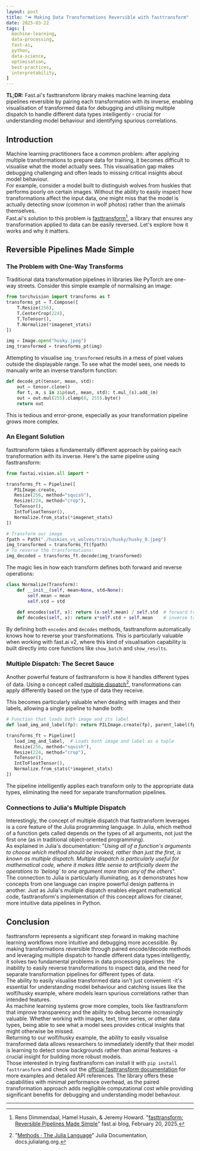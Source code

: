```yaml
---
layout: post
title: "⏪ Making Data Transformations Reversible with fasttransform"
date: 2025-03-22
tags: [
  machine-learning,
  data-processing,
  fast-ai,
  python,
  data-science,
  optimisation,
  best-practices,
  interpretability,
]
---
```


**TL;DR:** Fast.ai's fasttransform library makes machine learning data pipelines
reversible by pairing each transformation with its inverse, enabling
visualisation of transformed data for debugging and utilising multiple dispatch
to handle different data types intelligently - crucial for understanding model
behaviour and identifying spurious correlations.

<!--more-->

## Introduction

Machine learning practitioners face a common problem: after applying multiple
transformations to prepare data for training, it becomes difficult to visualise
what the model actually sees. This visualisation gap makes debugging challenging
and often leads to missing critical insights about model behaviour.\
For example, consider a model built to distinguish wolves from huskies that
performs poorly on certain images. Without the ability to easily inspect how
transformations affect the input data, one might miss that the model is actually
detecting snow (common in wolf photos) rather than the animals themselves.\
Fast.ai's solution to this problem is
[fasttransform](https://github.com/AnswerDotAI/fasttransform)[^1], a library
that ensures any transformation applied to data can be easily reversed. Let's
explore how it works and why it matters.

## Reversible Pipelines Made Simple

### The Problem with One-Way Transforms

Traditional data transformation pipelines in libraries like PyTorch are one-way
streets. Consider this simple example of normalising an image:

```python
from torchvision import transforms as T
transforms_pt = T.Compose([
    T.Resize(256),
    T.CenterCrop(224),
    T.ToTensor(),
    T.Normalize(*imagenet_stats)
])

img = Image.open("husky.jpeg")
img_transformed = transforms_pt(img)
```

Attempting to visualise `img_transformed` results in a mess of pixel values
outside the displayable range. To see what the model sees, one needs to manually
write an inverse transform function:

```python
def decode_pt(tensor, mean, std):
    out = tensor.clone()
    for t, m, s in zip(out, mean, std): t.mul_(s).add_(m)
    out = out.mul(255).clamp(0, 255).byte()
    return out
```

This is tedious and error-prone, especially as your transformation pipeline
grows more complex.

### An Elegant Solution

fasttransform takes a fundamentally different approach by pairing each
transformation with its inverse. Here's the same pipeline using fasttransform:

```python
from fastai.vision.all import *

transforms_ft = Pipeline([
   PILImage.create,
   Resize(256, method="squish"),
   Resize(224, method="crop"),
   ToTensor(),
   IntToFloatTensor(),
   Normalize.from_stats(*imagenet_stats)
])

# Transform our image
fpath = Path("./huskies_vs_wolves/train/husky/husky_0.jpeg")
img_transformed = transforms_ft(fpath)
# To reverse the transformations:
img_decoded = transforms_ft.decode(img_transformed)
```

The magic lies in how each transform defines both forward and reverse
operations:

```python
class Normalize(Transform):
    def __init__(self, mean=None, std=None):
        self.mean = mean
        self.std = std
        
    def encodes(self, x): return (x-self.mean) / self.std  # forward transform
    def decodes(self, x): return x*self.std + self.mean    # inverse transform
```

By defining both `encodes` and `decodes` methods, fasttransform automatically
knows how to reverse your transformations. This is particularly valuable when
working with fast.ai v2, where this kind of visualisation capability is built
directly into core functions like `show_batch` and `show_results`.

### Multiple Dispatch: The Secret Sauce

Another powerful feature of fasttransform is how it handles different types of
data. Using a concept called
[multiple dispatch](https://www.youtube.com/watch?v=kc9HwsxE1OY)[^2],
transformations can apply differently based on the type of data they receive.

This becomes particularly valuable when dealing with images and their labels,
allowing a single pipeline to handle both:

```python
# Function that loads both image and its label
def load_img_and_label(fp): return PILImage.create(fp), parent_label(fp)

transforms_ft = Pipeline([
   load_img_and_label,  # Loads both image and label as a tuple
   Resize(256, method="squish"),
   Resize(224, method="crop"),
   ToTensor(),
   IntToFloatTensor(),
   Normalize.from_stats(*imagenet_stats)
])
```

The pipeline intelligently applies each transform only to the appropriate data
types, eliminating the need for separate transformation pipelines.

### Connections to Julia's Multiple Dispatch

Interestingly, the concept of multiple dispatch that fasttransform leverages is
a core feature of the Julia programming language. In Julia, which method of a
function gets called depends on the types of all arguments, not just the first
one (as in traditional object-oriented programming).\
As explained in Julia's documentation: "_Using all of a function's arguments to
choose which method should be invoked, rather than just the first, is known as
multiple dispatch. Multiple dispatch is particularly useful for mathematical
code, where it makes little sense to artificially deem the operations to
'belong' to one argument more than any of the others_".\
The connection to Julia is particularly illuminating, as it demonstrates how
concepts from one language can inspire powerful design patterns in another. Just
as Julia's multiple dispatch enables elegant mathematical code, fasttransform's
implementation of this concept allows for cleaner, more intuitive data pipelines
in Python.

## Conclusion

fasttransform represents a significant step forward in making machine learning
workflows more intuitive and debugging more accessible. By making
transformations reversible through paired encode/decode methods and leveraging
multiple dispatch to handle different data types intelligently, it solves two
fundamental problems in data processing pipelines: the inability to easily
reverse transformations to inspect data, and the need for separate
transformation pipelines for different types of data.\
The ability to easily visualise transformed data isn't just convenient -it's
essential for understanding model behaviour and catching issues like the
wolf/husky example, where models learn spurious correlations rather than
intended features.\
As machine learning systems grow more complex, tools like fasttransform that
improve transparency and the ability to debug become increasingly valuable.
Whether working with images, text, time series, or other data types, being able
to see what a model sees provides critical insights that might otherwise be
missed.\
Returning to our wolf/husky example, the ability to easily visualise transformed
data allows researchers to immediately identify that their model is learning to
detect snow backgrounds rather than animal features -a crucial insight for
building more robust models.\
Those interested in trying fasttransform can install it with
`pip install fasttransform` and check out the
[official fasttransform documentation](https://github.com/AnswerDotAI/fasttransform)
for more examples and detailed API references. The library offers these
capabilities with minimal performance overhead, as the paired transformation
approach adds negligible computational cost while providing significant benefits
for debugging and understanding model behaviour.

---

[^1]: Rens Dimmendaal, Hamel Husain, & Jeremy Howard.
    "[fasttransform: Reversible Pipelines Made Simple](https://www.fast.ai/posts/2025-02-20-fasttransform.html)"
    fast.ai blog, February 20, 2025.

[^2]: "[Methods · The Julia Language](https://docs.julialang.org/en/v1/manual/methods/)"
    Julia Documentation, docs.julialang.org.
